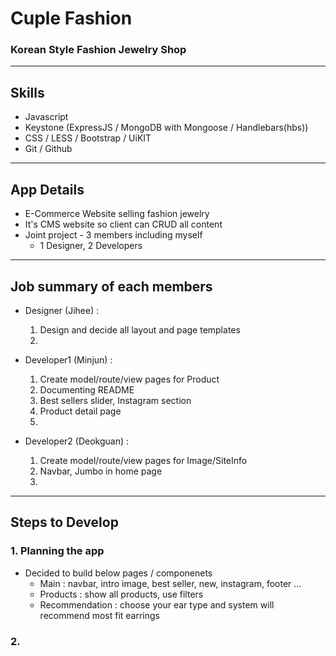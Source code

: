 # Cuple Fashion
### Korean Style Fashion Jewelry Shop
---

## Skills
- Javascript
- Keystone (ExpressJS / MongoDB with Mongoose / Handlebars(hbs))
- CSS / LESS / Bootstrap / UiKIT
- Git / Github
---

## App Details
- E-Commerce Website selling fashion jewelry
- It's CMS website so client can CRUD all content
- Joint project - 3 members including myself
  - 1 Designer, 2 Developers
---

## Job summary of each members
- Designer (Jihee) :
  1. Design and decide all layout and page templates
  2. 

- Developer1 (Minjun) :
  1. Create model/route/view pages for Product
  2. Documenting README
  3. Best sellers slider, Instagram section
  4. Product detail page
  5. 

- Developer2 (Deokguan) :
  1. Create model/route/view pages for Image/SiteInfo
  2. Navbar, Jumbo in home page
  3. 
---

## Steps to Develop
### 1. Planning the app
- Decided to build below pages / componenets
  - Main : navbar, intro image, best seller, new, instagram, footer ...
  - Products : show all products, use filters
  - Recommendation : choose your ear type and system will recommend most fit earrings
### 2. 